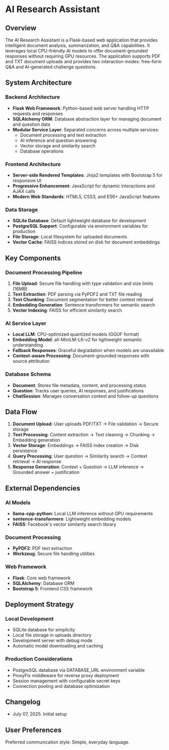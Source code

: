 # AI Research Assistant

## Overview

The AI Research Assistant is a Flask-based web application that provides intelligent document analysis, summarization, and Q&A capabilities. It leverages local CPU-friendly AI models to offer document-grounded responses without requiring GPU resources. The application supports PDF and TXT document uploads and provides two interaction modes: free-form Q&A and AI-generated challenge questions.

## System Architecture

### Backend Architecture
- **Flask Web Framework**: Python-based web server handling HTTP requests and responses
- **SQLAlchemy ORM**: Database abstraction layer for managing document and question data
- **Modular Service Layer**: Separated concerns across multiple services:
  - Document processing and text extraction
  - AI inference and question answering
  - Vector storage and similarity search
  - Database operations

### Frontend Architecture
- **Server-side Rendered Templates**: Jinja2 templates with Bootstrap 5 for responsive UI
- **Progressive Enhancement**: JavaScript for dynamic interactions and AJAX calls
- **Modern Web Standards**: HTML5, CSS3, and ES6+ JavaScript features

### Data Storage
- **SQLite Database**: Default lightweight database for development
- **PostgreSQL Support**: Configurable via environment variables for production
- **File Storage**: Local filesystem for uploaded documents
- **Vector Cache**: FAISS indices stored on disk for document embeddings

## Key Components

### Document Processing Pipeline
1. **File Upload**: Secure file handling with type validation and size limits (16MB)
2. **Text Extraction**: PDF parsing via PyPDF2 and TXT file reading
3. **Text Chunking**: Document segmentation for better context retrieval
4. **Embedding Generation**: Sentence transformers for semantic search
5. **Vector Indexing**: FAISS for efficient similarity search

### AI Service Layer
- **Local LLM**: CPU-optimized quantized models (GGUF format)
- **Embedding Model**: all-MiniLM-L6-v2 for lightweight semantic understanding
- **Fallback Responses**: Graceful degradation when models are unavailable
- **Context-aware Processing**: Document-grounded responses with source attribution

### Database Schema
- **Document**: Stores file metadata, content, and processing status
- **Question**: Tracks user queries, AI responses, and justifications
- **ChatSession**: Manages conversation context and follow-up questions

## Data Flow

1. **Document Upload**: User uploads PDF/TXT → File validation → Secure storage
2. **Text Processing**: Content extraction → Text cleaning → Chunking → Embedding generation
3. **Vector Storage**: Embeddings → FAISS index creation → Disk persistence
4. **Query Processing**: User question → Similarity search → Context retrieval → AI response
5. **Response Generation**: Context + Question → LLM inference → Grounded answer + justification

## External Dependencies

### AI Models
- **llama-cpp-python**: Local LLM inference without GPU requirements
- **sentence-transformers**: Lightweight embedding models
- **FAISS**: Facebook's vector similarity search library

### Document Processing
- **PyPDF2**: PDF text extraction
- **Werkzeug**: Secure file handling utilities

### Web Framework
- **Flask**: Core web framework
- **SQLAlchemy**: Database ORM
- **Bootstrap 5**: Frontend CSS framework

## Deployment Strategy

### Local Development
- SQLite database for simplicity
- Local file storage in uploads directory
- Development server with debug mode
- Automatic model downloading and caching

### Production Considerations
- PostgreSQL database via DATABASE_URL environment variable
- ProxyFix middleware for reverse proxy deployment
- Session management with configurable secret keys
- Connection pooling and database optimization

## Changelog
- July 07, 2025. Initial setup

## User Preferences

Preferred communication style: Simple, everyday language.